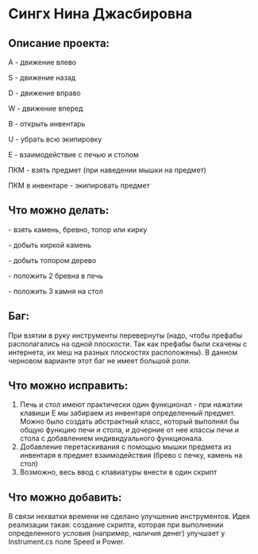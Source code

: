 <h1>Сингх Нина Джасбировна</h1>

<h2>Описание проекта:</h2>
<p>A - движение влево</p>
<p>S - движение назад</p>
<p>D - движение вправо</p>
<p>W - движение вперед</p>
<p>B - открыть инвентарь</p>
<p>U - убрать всю экипировку</p>
<p>E - взаимодействие с печью и столом</p>
<p>ПКМ - взять предмет (при наведении мышки на предмет)</p>
<p>ПКМ в инвентаре - экипировать предмет</p>

<h2>Что можно делать:</h2>
<p>- взять камень, бревно, топор или кирку</p>
<p>- добыть киркой камень</p>
<p>- добыть топором дерево</p>
<p>- положить 2 бревна в печь</p>
<p>- положить 3 камня на стол</p>

<h2>Баг:</h2>
<p>При взятии в руку инструменты перевернуты (надо, чтобы префабы располагались на одной плоскости. Так как префабы были скачены с интернета, их меш на разных плоскостях расположены). В данном черновом варианте этот баг не имеет большой роли.</p>

<h2>Что можно исправить:</h2>
<ol>
  <li>Печь и стол имеют практически один функционал - при нажатии клавиши Е мы забираем из инвентаря определенный предмет. Можно было создать абстрактный класс, который выполнял бы общую функцию печи и стола, и дочерние от нее классы печи и стола с добавлением индивидуального функционала.</li>
    <li>Добавление перетаскивания с помощью мышки предмета из инвентаря в предмет взаимодействия (брево с печку, камень на стол)</li>
    <li>Возможно, весь ввод с клавиатуры внести в один скрипт</li>
</ol>




<h2>Что можно добавить:</h2>
<p>В связи нехватки времени не сделано улучшение инструментов. Идея реализации такая: создание скрипта, которая при выполнении определенного условия (например, наличия денег) улучшает у Instrument.cs поле Speed и Power.</p>
